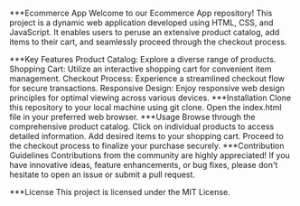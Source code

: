 ***Ecommerce App
Welcome to our Ecommerce App repository! This project is a dynamic web application developed using HTML, CSS, and JavaScript. It enables users to peruse an extensive product catalog, add items to their cart, and seamlessly proceed through the checkout process.

***Key Features
Product Catalog: Explore a diverse range of products.
Shopping Cart: Utilize an interactive shopping cart for convenient item management.
Checkout Process: Experience a streamlined checkout flow for secure transactions.
Responsive Design: Enjoy responsive web design principles for optimal viewing across various devices.
***Installation
Clone this repository to your local machine using git clone.
Open the index.html file in your preferred web browser.
***Usage
Browse through the comprehensive product catalog.
Click on individual products to access detailed information.
Add desired items to your shopping cart.
Proceed to the checkout process to finalize your purchase securely.
***Contribution Guidelines
Contributions from the community are highly appreciated! If you have innovative ideas, feature enhancements, or bug fixes, please don't hesitate to open an issue or submit a pull request.

***License
This project is licensed under the MIT License.

